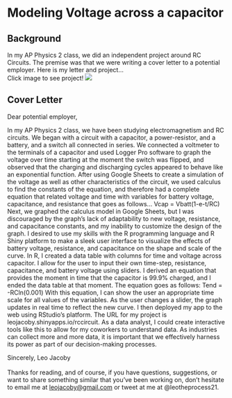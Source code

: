 # Modeling Voltage across a capacitor

## Background
In my AP Physics 2 class, we did an independent project around RC Circuits. The premise was that we were writing a cover letter to a potential employer. Here is my letter and project...
<br>
Click image to see project!
<a href="leojacoby.shinyapps.io/rccircuit/"><img src="images/rccircuit.jpeg?raw=true"/></a>
<br>

## Cover Letter

Dear potential employer,

In my AP Physics 2 class, we have been studying electromagnetism and RC circuits. We began with a circuit with a capacitor, a power-resistor, and a battery, and a switch all connected in series. We connected a voltmeter to the terminals of a capacitor and used Logger Pro software to graph the voltage over time starting at the moment the switch was flipped, and observed that the charging and discharging cycles appeared to behave like an exponential function. After using Google Sheets to create a simulation of the voltage as well as other characteristics of the circuit, we used calculus to find the constants of the equation, and therefore had a complete equation that related voltage and time with variables for battery voltage, capacitance, and resistance that goes as follows...
Vcap = Vbatt(1-e-t/RC) 
Next, we graphed the calculus model in Google Sheets, but I was discouraged by the graph’s lack of adaptability to new voltage, resistance, and capacitance constants, and my inability to customize the design of the graph. I desired to use my skills with the R programming language and R Shiny platform to make a sleek user interface to visualize the effects of battery voltage, resistance, and capacitance on the shape and scale of the curve.
In R, I created a data table with columns for time and voltage across capacitor. I allow for the user to input their own time-step, resistance, capacitance, and battery voltage using sliders. I derived an equation that provides the moment in time that the capacitor is 99.9% charged, and I ended the data table at that moment. The equation goes as follows:
Tend = -RCln(0.001)
	With this equation, I can show the user an appropriate time scale for all values of the variables. As the user changes a slider, the graph updates in real time to reflect the new curve. I then deployed my app to the web using RStudio’s platform. The URL for my project is leojacoby.shinyapps.io/rccircuit. As a data analyst, I could create interactive tools like this to allow for my coworkers to understand data. As industries can collect more and more data, it is important that we effectively harness its power as part of our decision-making processes. 

Sincerely,
Leo Jacoby
<br>
<br>
Thanks for reading, and of course, if you have questions, suggestions, or want to share something similar that you’ve been working on, don’t hesitate to email me at leojacoby@gmail.com or tweet at me at @leotheprocess21.
